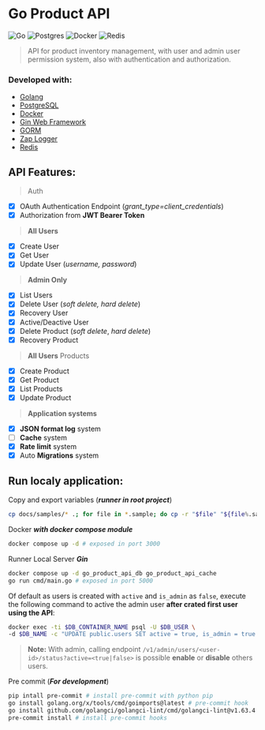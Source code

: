 

# Go Product API
![Go](https://img.shields.io/badge/go-%2300ADD8.svg?style=for-the-badge&logo=go&logoColor=white)
![Postgres](https://img.shields.io/badge/postgres-%23316192.svg?style=for-the-badge&logo=postgresql&logoColor=white)
![Docker](https://img.shields.io/badge/docker-%230db7ed.svg?style=for-the-badge&logo=docker&logoColor=white)
![Redis](https://img.shields.io/badge/redis-%23DD0031.svg?style=for-the-badge&logo=redis&logoColor=white)
<!-- ![Nginx](https://img.shields.io/badge/nginx-%23009639.svg?style=for-the-badge&logo=nginx&logoColor=white) -->

> API for product inventory management, with user and admin user permission system, also with authentication and authorization.

### Developed with:
- [Golang](https://go.dev/)
- [PostgreSQL](https://www.postgresql.org/)
- [Docker](https://www.docker.com/)
- [Gin Web Framework](https://gin-gonic.com/)
- [GORM](https://gorm.io/index.html)
- [Zap Logger](https://github.com/uber-go/zap)
- [Redis](https://github.com/redis/go-redis)
<!-- - [NGnix](https://nginx.org/) -->

## API Features:

> Auth
- [x] OAuth Authentication Endpoint (*_grant_type=client_credentials_*)
- [x] Authorization from **JWT Bearer Token**
> **All Users**
- [x] Create User
- [x] Get User
- [x] Update User (*_username, password_*)
> **Admin Only**
- [x] List Users
- [x] Delete User (*_soft delete, hard delete_*)
- [x] Recovery User
- [x] Active/Deactive User
- [x] Delete Product (*_soft delete_*, *_hard delete_*)
- [x] Recovery Product
> **All Users** Products
- [x] Create Product
- [x] Get Product
- [x] List Products
- [x] Update Product
> **Application systems**
- [x] **JSON format log** system
- [ ] **Cache** system
- [x] **Rate limit** system
- [x] Auto **Migrations** system
<!-- - [ ] **NGnix** proxy System -->

## Run localy application:
Copy and export variables (*__runner in root project__*)
```bash
cp docs/samples/* .; for file in *.sample; do cp -r "$file" "${file%.sample}"; done && rm *.sample && source envs.sh
```

Docker *__with docker compose module__*
```bash
docker compose up -d # exposed in port 3000
```

Runner Local Server *__Gin__*
```bash
docker compose up -d go_product_api_db go_product_api_cache
go run cmd/main.go # exposed in port 5000
```

Of default as users is created with `active` and `is_admin` as `false`, execute the following command to active the admin user **after crated first user using the API**:
```bash
docker exec -ti $DB_CONTAINER_NAME psql -U $DB_USER \
-d $DB_NAME -c "UPDATE public.users SET active = true, is_admin = true WHERE id = 1;"
```
> **Note:** With admin, calling endpoint `/v1/admin/users/<user-id>/status?active=<true|false>` is possible **enable** or **disable** others users.

Pre commit (*__For development__*)
```bash
pip intall pre-commit # install pre-commit with python pip
go install golang.org/x/tools/cmd/goimports@latest # pre-commit hook
go install github.com/golangci/golangci-lint/cmd/golangci-lint@v1.63.4 # pre-commit hook
pre-commit install # install pre-commit hooks
```
